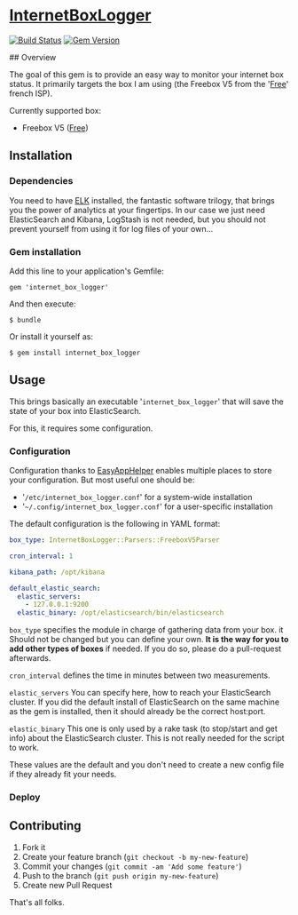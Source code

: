 # [InternetBoxLogger][IBL]

 [![Build Status](https://travis-ci.org/lbriais/internet_box_logger.png?branch=master)](https://travis-ci.org/lbriais/internet_box_logger)
 [![Gem Version](https://badge.fury.io/rb/internet_box_logger.png)](http://badge.fury.io/rb/internet_box_logger)

## Overview

The goal of this gem is to provide an easy way to monitor your internet box status.
It primarily targets the box I am using (the Freebox V5 from the '[Free]' french ISP).

Currently supported box:

* Freebox V5 ([Free])

## Installation

### Dependencies

You need to have [ELK] installed, the fantastic software trilogy, that brings you the power of analytics at your fingertips.
In our case we just need ElasticSearch and Kibana, LogStash is not needed, but you should not prevent yourself from
using it for log files of your own...

### Gem installation
Add this line to your application's Gemfile:

    gem 'internet_box_logger'

And then execute:

    $ bundle

Or install it yourself as:

    $ gem install internet_box_logger

## Usage

This brings basically an executable '```internet_box_logger```' that will save the state of your box into ElasticSearch.

For this, it requires some configuration.

### Configuration

Configuration thanks to [EasyAppHelper][EAP] enables multiple places to store your configuration. But most useful one should be:

* '```/etc/internet_box_logger.conf```' for a system-wide installation
* '```~/.config/internet_box_logger.conf```' for a user-specific installation

The default configuration is the following in YAML format:

```yaml
box_type: InternetBoxLogger::Parsers::FreeboxV5Parser

cron_interval: 1

kibana_path: /opt/kibana

default_elastic_search:
  elastic_servers:
    - 127.0.0.1:9200
  elastic_binary: /opt/elasticsearch/bin/elasticsearch
```

```box_type``` specifies the module in charge of gathering data from your box. it Should not be changed but you can define
your own. **It is the way for you to add other types of boxes** if needed. If you do so, please do a pull-request
afterwards.

```cron_interval``` defines the time in minutes between two measurements.

```elastic_servers``` You can specify here, how to reach your ElasticSearch cluster. If you did the default install of
ElasticSearch on the same machine as the gem is installed, then it should already be the correct host:port.

```elastic_binary``` This one is only used by a rake task (to stop/start and get info) about the ElasticSearch cluster.
This is not really needed for the script to work.

These values are the default and you don't need to create a new config file if they already fit your needs.


### Deploy


## Contributing

1. Fork it
2. Create your feature branch (`git checkout -b my-new-feature`)
3. Commit your changes (`git commit -am 'Add some feature'`)
4. Push to the branch (`git push origin my-new-feature`)
5. Create new Pull Request


That's all folks.


[IBL]:  https://rubygems.org/gems/internet_box_logger        "internet_box_logger gem"
[Free]: http://free.fr                                       "Free French ISP"
[ELK]:  http://www.elasticsearch.org/overview/elkdownloads/  "ElasticSearch, LogStash, Kibana"
[EAP]:  https://rubygems.org/gems/easy_app_helper            "EasyAppHelper gem"
